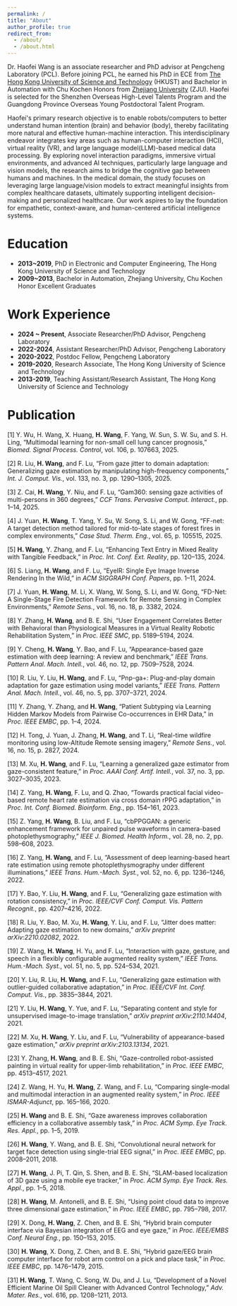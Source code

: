 ```yaml
---
permalink: /
title: "About"
author_profile: true
redirect_from: 
  - /about/
  - /about.html
---
```


Dr. Haofei Wang is an associate researcher and PhD advisor at Pengcheng Laboratory (PCL). Before joining PCL, he earned his PhD in ECE from [The Hong Kong University of Science and Technology](https://www.ust.hk) (HKUST) and Bachelor in Automation with Chu Kochen Honors from [Zhejiang University](https://www.zju.edu.cn) (ZJU). Haofei is selected for the Shenzhen Overseas High-Level Talents Program and the Guangdong Province Overseas Young Postdoctoral Talent Program.

Haofei's primary research objective is to enable robots/computers to better understand human intention (brain) and behavior (body), thereby facilitating more natural and effective human-machine interaction. This interdisciplinary endeavor integrates key areas such as human-computer interaction (HCI), virtual reality (VR), and large language model(LLM)-based medical data processing. By exploring novel interaction paradigms, immersive virtual environments, and advanced AI techniques, particularly large language and vision models, the research aims to bridge the cognitive gap between humans and machines. In the medical domain, the study focuses on leveraging large language/vision models to extract meaningful insights from complex healthcare datasets, ultimately supporting intelligent decision-making and personalized healthcare. Our work aspires to lay the foundation for empathetic, context-aware, and human-centered artificial intelligence systems.

Education
======
* **2013~2019**, PhD in Electronic and Computer Engineering, The Hong Kong University of Science and Technology
* **2009~2013**, Bachelor in Automation, Zhejiang University, Chu Kochen Honor Excellent Graduates

Work Experience
======
* **2024 ~ Present**, Associate Researcher/PhD Advisor, Pengcheng Laboratory
* **2022-2024**, Assistant Researcher/PhD Advisor, Pengcheng Laboratory
* **2020-2022**, Postdoc Fellow, Pengcheng Laboratory
* **2019-2020**, Research Associate, The Hong Kong University of Science and Technology
* **2013-2019**, Teaching Assistant/Research Assistant, The Hong Kong University of Science and Technology

Publication
======
[1] Y. Wu, H. Wang, X. Huang, **H. Wang**, F. Yang, W. Sun, S. W. Su, and S. H. Ling, “Multimodal learning for non-small cell lung cancer prognosis,” *Biomed. Signal Process. Control*, vol. 106, p. 107663, 2025.

[2] R. Liu, **H. Wang**, and F. Lu, “From gaze jitter to domain adaptation: Generalizing gaze estimation by manipulating high-frequency components,” *Int. J. Comput. Vis.*, vol. 133, no. 3, pp. 1290–1305, 2025.

[3] Z. Cai, **H. Wang**, Y. Niu, and F. Lu, “Gam360: sensing gaze activities of multi-persons in 360 degrees,” *CCF Trans. Pervasive Comput. Interact.*, pp. 1–14, 2025.

[4] J. Yuan, **H. Wang**, T. Yang, Y. Su, W. Song, S. Li, and W. Gong, “FF-net: A target detection method tailored for mid-to-late stages of forest fires in complex environments,” *Case Stud. Therm. Eng.*, vol. 65, p. 105515, 2025.

[5] **H. Wang**, Y. Zhang, and F. Lu, “Enhancing Text Entry in Mixed Reality with Tangible Feedback,” in *Proc. Int. Conf. Ext. Reality*, pp. 120–135, 2024.

[6] S. Liang, **H. Wang**, and F. Lu, “EyeIR: Single Eye Image Inverse Rendering In the Wild,” in *ACM SIGGRAPH Conf. Papers*, pp. 1–11, 2024.

[7] J. Yuan, **H. Wang**, M. Li, X. Wang, W. Song, S. Li, and W. Gong, “FD-Net: A Single-Stage Fire Detection Framework for Remote Sensing in Complex Environments,” *Remote Sens.*, vol. 16, no. 18, p. 3382, 2024.

[8] Y. Zhang, **H. Wang**, and B. E. Shi, “User Engagement Correlates Better with Behavioral than Physiological Measures in a Virtual Reality Robotic Rehabilitation System,” in *Proc. IEEE SMC*, pp. 5189–5194, 2024.

[9] Y. Cheng, **H. Wang**, Y. Bao, and F. Lu, “Appearance-based gaze estimation with deep learning: A review and benchmark,” *IEEE Trans. Pattern Anal. Mach. Intell.*, vol. 46, no. 12, pp. 7509–7528, 2024.

[10] R. Liu, Y. Liu, **H. Wang**, and F. Lu, “Pnp-ga+: Plug-and-play domain adaptation for gaze estimation using model variants,” *IEEE Trans. Pattern Anal. Mach. Intell.*, vol. 46, no. 5, pp. 3707–3721, 2024.

[11] Y. Zhang, Y. Zhang, and **H. Wang**, “Patient Subtyping via Learning Hidden Markov Models from Pairwise Co-occurrences in EHR Data,” in *Proc. IEEE EMBC*, pp. 1–4, 2024.

[12] H. Tong, J. Yuan, J. Zhang, **H. Wang**, and T. Li, “Real-time wildfire monitoring using low-Altitude Remote sensing imagery,” *Remote Sens.*, vol. 16, no. 15, p. 2827, 2024.

[13] M. Xu, **H. Wang**, and F. Lu, “Learning a generalized gaze estimator from gaze-consistent feature,” in *Proc. AAAI Conf. Artif. Intell.*, vol. 37, no. 3, pp. 3027–3035, 2023.

[14] Z. Yang, **H. Wang**, F. Lu, and Q. Zhao, “Towards practical facial video-based remote heart rate estimation via cross domain rPPG adaptation,” in *Proc. Int. Conf. Biomed. Bioinform. Eng.*, pp. 154–161, 2023.

[15] Z. Yang, **H. Wang**, B. Liu, and F. Lu, “cbPPGGAN: a generic enhancement framework for unpaired pulse waveforms in camera-based photoplethysmography,” *IEEE J. Biomed. Health Inform.*, vol. 28, no. 2, pp. 598–608, 2023.

[16] Z. Yang, **H. Wang**, and F. Lu, “Assessment of deep learning-based heart rate estimation using remote photoplethysmography under different illuminations,” *IEEE Trans. Hum.-Mach. Syst.*, vol. 52, no. 6, pp. 1236–1246, 2022.

[17] Y. Bao, Y. Liu, **H. Wang**, and F. Lu, “Generalizing gaze estimation with rotation consistency,” in *Proc. IEEE/CVF Conf. Comput. Vis. Pattern Recognit.*, pp. 4207–4216, 2022.

[18] R. Liu, Y. Bao, M. Xu, **H. Wang**, Y. Liu, and F. Lu, “Jitter does matter: Adapting gaze estimation to new domains,” *arXiv preprint arXiv:2210.02082*, 2022.

[19] Z. Wang, **H. Wang**, H. Yu, and F. Lu, “Interaction with gaze, gesture, and speech in a flexibly configurable augmented reality system,” *IEEE Trans. Hum.-Mach. Syst.*, vol. 51, no. 5, pp. 524–534, 2021.

[20] Y. Liu, R. Liu, **H. Wang**, and F. Lu, “Generalizing gaze estimation with outlier-guided collaborative adaptation,” in *Proc. IEEE/CVF Int. Conf. Comput. Vis.*, pp. 3835–3844, 2021.

[21] Y. Liu, **H. Wang**, Y. Yue, and F. Lu, “Separating content and style for unsupervised image-to-image translation,” *arXiv preprint arXiv:2110.14404*, 2021.

[22] M. Xu, **H. Wang**, Y. Liu, and F. Lu, “Vulnerability of appearance-based gaze estimation,” *arXiv preprint arXiv:2103.13134*, 2021.

[23] Y. Zhang, **H. Wang**, and B. E. Shi, “Gaze-controlled robot-assisted painting in virtual reality for upper-limb rehabilitation,” in *Proc. IEEE EMBC*, pp. 4513–4517, 2021.

[24] Z. Wang, H. Yu, **H. Wang**, Z. Wang, and F. Lu, “Comparing single-modal and multimodal interaction in an augmented reality system,” in *Proc. IEEE ISMAR-Adjunct*, pp. 165–166, 2020.

[25] **H. Wang** and B. E. Shi, “Gaze awareness improves collaboration efficiency in a collaborative assembly task,” in *Proc. ACM Symp. Eye Track. Res. Appl.*, pp. 1–5, 2019.

[26] **H. Wang**, Y. Wang, and B. E. Shi, “Convolutional neural network for target face detection using single-trial EEG signal,” in *Proc. IEEE EMBC*, pp. 2008–2011, 2018.

[27] **H. Wang**, J. Pi, T. Qin, S. Shen, and B. E. Shi, “SLAM-based localization of 3D gaze using a mobile eye tracker,” in *Proc. ACM Symp. Eye Track. Res. Appl.*, pp. 1–5, 2018.

[28] **H. Wang**, M. Antonelli, and B. E. Shi, “Using point cloud data to improve three dimensional gaze estimation,” in *Proc. IEEE EMBC*, pp. 795–798, 2017.

[29] X. Dong, **H. Wang**, Z. Chen, and B. E. Shi, “Hybrid brain computer interface via Bayesian integration of EEG and eye gaze,” in *Proc. IEEE/EMBS Conf. Neural Eng.*, pp. 150–153, 2015.

[30] **H. Wang**, X. Dong, Z. Chen, and B. E. Shi, “Hybrid gaze/EEG brain computer interface for robot arm control on a pick and place task,” in *Proc. IEEE EMBC*, pp. 1476–1479, 2015.

[31] **H. Wang**, T. Wang, C. Song, W. Du, and J. Lu, “Development of a Novel Efficient Marine Oil Spill Cleaner with Advanced Control Technology,” *Adv. Mater. Res.*, vol. 616, pp. 1208–1211, 2013.
